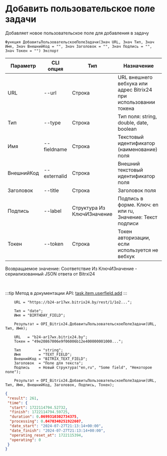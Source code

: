 ﻿---
sidebar_position: 2
---

# Добавить пользовательское поле задачи
 Добавляет новое пользовательское поле для добавления в задачу



`Функция ДобавитьПользовательскоеПолеЗадачи(Знач URL, Знач Тип, Знач Имя, Знач ВнешнийКод = "", Знач Заголовок = "", Знач Подпись = "", Знач Токен = "") Экспорт`

  | Параметр | CLI опция | Тип | Назначение |
  |-|-|-|-|
  | URL | --url | Строка | URL внешнего вебхука или адрес Bitrix24 при использовании токена |
  | Тип | --type | Строка | Тип поля: string, double, date, boolean |
  | Имя | --fieldname | Строка | Текстовый идентификатор (наименование) поля |
  | ВнешнийКод | --externalid | Строка | Внешний текстовый идентификатор поля |
  | Заголовок | --title | Строка | Заголовок поля |
  | Подпись | --label | Структура Из КлючИЗначение | Подпись в форме. Ключ: en или ru, Значение: Текст подписи |
  | Токен | --token | Строка | Токен авторизации, если используется не вебхук |

  
  Возвращаемое значение:   Соответствие Из КлючИЗначение - сериализованный JSON ответа от Bitrxi24

<br/>

:::tip
Метод в документации API: [task.item.userfield.add](https://dev.1c-bitrix.ru/rest_help/tasks/task/userfield/add.php)
:::
<br/>


```bsl title="Пример кода"
    URL = "https://b24-ar17wx.bitrix24.by/rest/1/1o2...";

    Тип = "date";
    Имя = "BIRTHDAY_FIELD";

    Результат = OPI_Bitrix24.ДобавитьПользовательскоеПолеЗадачи(URL, Тип, Имя);

    URL   = "b24-ar17wx.bitrix24.by";
    Токен = "49e20867006e9f06006b12e400000001000...";

    Тип        = "string";
    Имя        = "TEXT_FIELD";
    ВнешнийКод = "BITRIX_TEXT_FIELD";
    Заголовок  = "Поле для текста";
    Подпись    = Новый Структура("en,ru", "Some field", "Некоторое поле");

    Результат = OPI_Bitrix24.ДобавитьПользовательскоеПолеЗадачи(URL, Тип, Имя, ВнешнийКод, Заголовок, Подпись, Токен);
```
    



```json title="Результат"
{
 "result": 261,
 "time": {
  "start": 1722114794.52732,
  "finish": 1722114794.59725,
  "duration": 0.0699310302734375,
  "processing": 0.0470340251922607,
  "date_start": "2024-07-27T21:13:14+00:00",
  "date_finish": "2024-07-27T21:13:14+00:00",
  "operating_reset_at": 1722115394,
  "operating": 0
 }
}
```
